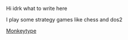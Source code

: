 Hi idrk what to write here

I play some strategy games like chess and dos2

[Monkeytype](https://monkeytype.com/profile/LichX)
